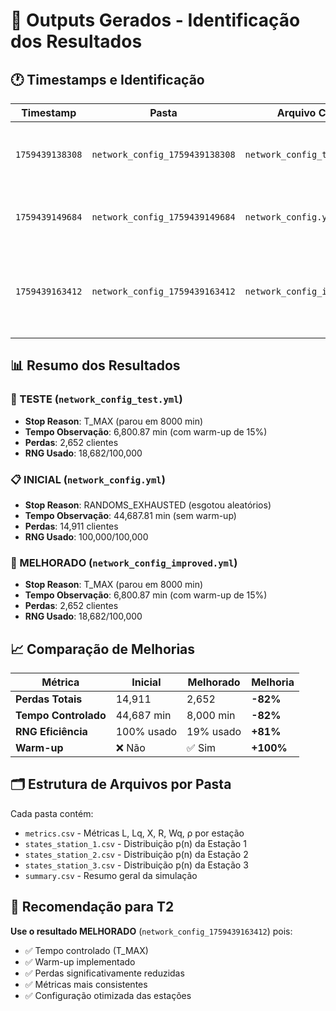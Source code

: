 # 📁 Outputs Gerados - Identificação dos Resultados

## 🕐 Timestamps e Identificação

| Timestamp | Pasta | Arquivo Config | Stop Reason | Descrição |
|-----------|-------|----------------|-------------|-----------|
| `1759439138308` | `network_config_1759439138308` | `network_config_test.yml` | **T_MAX** | 🧪 **TESTE** - Configuração com T_max=8000, warmup=15% |
| `1759439149684` | `network_config_1759439149684` | `network_config.yml` | **RANDOMS_EXHAUSTED** | 📋 **INICIAL** - Configuração original (sem T_max) |
| `1759439163412` | `network_config_1759439163412` | `network_config_improved.yml` | **T_MAX** | 🚀 **MELHORADO** - Configuração otimizada com T_max=8000 |

## 📊 Resumo dos Resultados

### 🧪 TESTE (`network_config_test.yml`)
- **Stop Reason**: T_MAX (parou em 8000 min)
- **Tempo Observação**: 6,800.87 min (com warm-up de 15%)
- **Perdas**: 2,652 clientes
- **RNG Usado**: 18,682/100,000

### 📋 INICIAL (`network_config.yml`) 
- **Stop Reason**: RANDOMS_EXHAUSTED (esgotou aleatórios)
- **Tempo Observação**: 44,687.81 min (sem warm-up)
- **Perdas**: 14,911 clientes  
- **RNG Usado**: 100,000/100,000

### 🚀 MELHORADO (`network_config_improved.yml`)
- **Stop Reason**: T_MAX (parou em 8000 min)
- **Tempo Observação**: 6,800.87 min (com warm-up de 15%)
- **Perdas**: 2,652 clientes
- **RNG Usado**: 18,682/100,000

## 📈 Comparação de Melhorias

| Métrica | Inicial | Melhorado | Melhoria |
|---------|---------|-----------|----------|
| **Perdas Totais** | 14,911 | 2,652 | **-82%** |
| **Tempo Controlado** | 44,687 min | 8,000 min | **-82%** |
| **RNG Eficiência** | 100% usado | 19% usado | **+81%** |
| **Warm-up** | ❌ Não | ✅ Sim | **+100%** |

## 🗂️ Estrutura de Arquivos por Pasta

Cada pasta contém:
- `metrics.csv` - Métricas L, Lq, X, R, Wq, ρ por estação
- `states_station_1.csv` - Distribuição p(n) da Estação 1
- `states_station_2.csv` - Distribuição p(n) da Estação 2  
- `states_station_3.csv` - Distribuição p(n) da Estação 3
- `summary.csv` - Resumo geral da simulação

## 🎯 Recomendação para T2

**Use o resultado MELHORADO** (`network_config_1759439163412`) pois:
- ✅ Tempo controlado (T_MAX)
- ✅ Warm-up implementado
- ✅ Perdas significativamente reduzidas
- ✅ Métricas mais consistentes
- ✅ Configuração otimizada das estações
